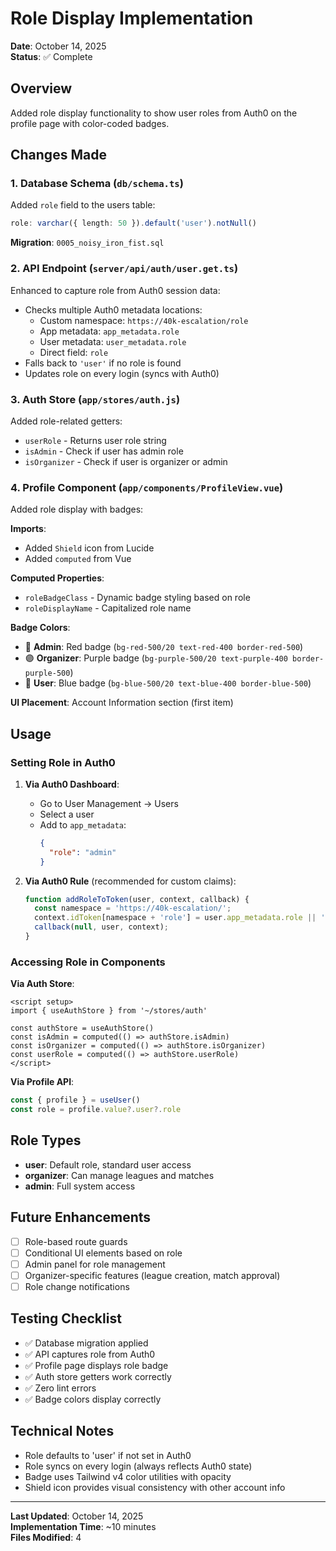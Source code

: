 # Role Display Implementation

**Date**: October 14, 2025  
**Status**: ✅ Complete

## Overview
Added role display functionality to show user roles from Auth0 on the profile page with color-coded badges.

## Changes Made

### 1. Database Schema (`db/schema.ts`)
Added `role` field to the users table:
```typescript
role: varchar({ length: 50 }).default('user').notNull()
```

**Migration**: `0005_noisy_iron_fist.sql`

### 2. API Endpoint (`server/api/auth/user.get.ts`)
Enhanced to capture role from Auth0 session data:
- Checks multiple Auth0 metadata locations:
  - Custom namespace: `https://40k-escalation/role`
  - App metadata: `app_metadata.role`
  - User metadata: `user_metadata.role`
  - Direct field: `role`
- Falls back to `'user'` if no role is found
- Updates role on every login (syncs with Auth0)

### 3. Auth Store (`app/stores/auth.js`)
Added role-related getters:
- `userRole` - Returns user role string
- `isAdmin` - Check if user has admin role
- `isOrganizer` - Check if user is organizer or admin

### 4. Profile Component (`app/components/ProfileView.vue`)
Added role display with badges:

**Imports**:
- Added `Shield` icon from Lucide
- Added `computed` from Vue

**Computed Properties**:
- `roleBadgeClass` - Dynamic badge styling based on role
- `roleDisplayName` - Capitalized role name

**Badge Colors**:
- 🔴 **Admin**: Red badge (`bg-red-500/20 text-red-400 border-red-500`)
- 🟣 **Organizer**: Purple badge (`bg-purple-500/20 text-purple-400 border-purple-500`)
- 🔵 **User**: Blue badge (`bg-blue-500/20 text-blue-400 border-blue-500`)

**UI Placement**: Account Information section (first item)

## Usage

### Setting Role in Auth0

1. **Via Auth0 Dashboard**:
   - Go to User Management → Users
   - Select a user
   - Add to `app_metadata`:
     ```json
     {
       "role": "admin"
     }
     ```

2. **Via Auth0 Rule** (recommended for custom claims):
   ```javascript
   function addRoleToToken(user, context, callback) {
     const namespace = 'https://40k-escalation/';
     context.idToken[namespace + 'role'] = user.app_metadata.role || 'user';
     callback(null, user, context);
   }
   ```

### Accessing Role in Components

**Via Auth Store**:
```vue
<script setup>
import { useAuthStore } from '~/stores/auth'

const authStore = useAuthStore()
const isAdmin = computed(() => authStore.isAdmin)
const isOrganizer = computed(() => authStore.isOrganizer)
const userRole = computed(() => authStore.userRole)
</script>
```

**Via Profile API**:
```javascript
const { profile } = useUser()
const role = profile.value?.user?.role
```

## Role Types
- **user**: Default role, standard user access
- **organizer**: Can manage leagues and matches
- **admin**: Full system access

## Future Enhancements
- [ ] Role-based route guards
- [ ] Conditional UI elements based on role
- [ ] Admin panel for role management
- [ ] Organizer-specific features (league creation, match approval)
- [ ] Role change notifications

## Testing Checklist
- ✅ Database migration applied
- ✅ API captures role from Auth0
- ✅ Profile page displays role badge
- ✅ Auth store getters work correctly
- ✅ Zero lint errors
- ✅ Badge colors display correctly

## Technical Notes
- Role defaults to 'user' if not set in Auth0
- Role syncs on every login (always reflects Auth0 state)
- Badge uses Tailwind v4 color utilities with opacity
- Shield icon provides visual consistency with other account info

---

**Last Updated**: October 14, 2025  
**Implementation Time**: ~10 minutes  
**Files Modified**: 4
